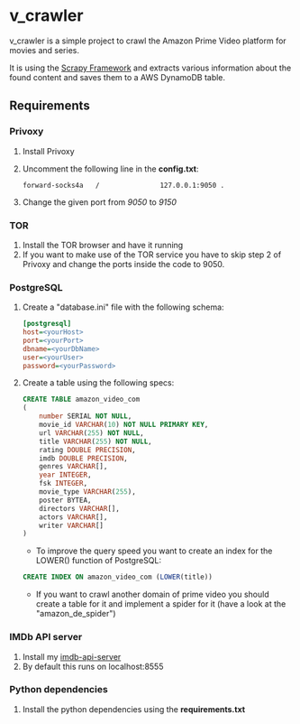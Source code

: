 # v_crawler

v_crawler is a simple project to crawl the Amazon Prime Video platform for movies and series.

It is using the [Scrapy Framework](https://github.com/scrapy/scrapy) and extracts various information about the found content and saves them to a AWS DynamoDB table.

## Requirements

### Privoxy

1. Install Privoxy
2. Uncomment the following line in the **config.txt**:
     
    ```forward-socks4a   /               127.0.0.1:9050 .```

3. Change the given port from _9050_ to _9150_

### TOR

1. Install the TOR browser and have it running
2. If you want to make use of the TOR service you have to skip step 2 of Privoxy and change the ports inside the code to 9050.

### PostgreSQL

1. Create a "database.ini" file with the following schema:

    ```ini
    [postgresql]
    host=<yourHost>
    port=<yourPort>
    dbname=<yourDbName>
    user=<yourUser>
    password=<yourPassword>
    ```
    
2. Create a table using the following specs:

    ```SQL
    CREATE TABLE amazon_video_com
    (
        number SERIAL NOT NULL,
        movie_id VARCHAR(10) NOT NULL PRIMARY KEY,
        url VARCHAR(255) NOT NULL,
        title VARCHAR(255) NOT NULL,
        rating DOUBLE PRECISION,
        imdb DOUBLE PRECISION,
        genres VARCHAR[],
        year INTEGER,
        fsk INTEGER,
        movie_type VARCHAR(255),
        poster BYTEA,
        directors VARCHAR[],
        actors VARCHAR[],
        writer VARCHAR[]
    )
    ```
    
    - To improve the query speed you want to create an index for the LOWER() function of PostgreSQL:
    ```SQL
    CREATE INDEX ON amazon_video_com (LOWER(title))
    ```
    
    - If you want to crawl another domain of prime video you should create a table for it and implement a spider for it (have a look at the "amazon_de_spider")
    
    
### IMDb API server

1. Install my [imdb-api-server](https://github.com/BreakBB/imdb-api-server)
2. By default this runs on localhost:8555
    
    
### Python dependencies

1. Install the python dependencies using the **requirements.txt**
 
